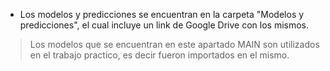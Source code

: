 - Los modelos y predicciones se encuentran en la carpeta "Modelos y predicciones", el cual incluye un link de Google Drive con los mismos.

> Los modelos que se encuentran en este apartado MAIN son utilizados en el trabajo practico, es decir fueron importados en el mismo.
